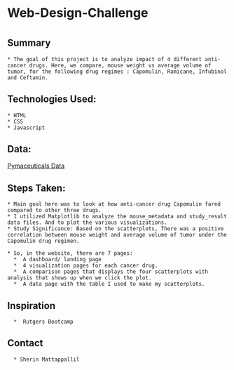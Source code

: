 # Web-Design-Challenge
#
   ## Summary
    * The goal of this project is to analyze impact of 4 different anti-cancer drugs. Here, we compare, mouse weight vs average volume of tumor, for the following drug regimes : Capomulin, Ramicane, Infubinol and Ceftamin. 
    
   ## Technologies Used:
    * HTML
    * CSS
    * Javascript
    
  ## Data:
   [Pymaceuticals Data](https://github.com/sherinmatt/matplotlib-challenge)
    
   ## Steps Taken:
    * Main goal here was to look at how anti-cancer drug Capomulin fared compared to other three drugs.
    * I utilized Matplotlib to analyze the mouse_metadata and study_result data files. And to plot the various visualizations.
    * Study Significance: Based on the scatterplots, There was a positive correlation between mouse weight and average volume of tumor under the Capomulin drug regimen.

    * So, in the website, there are 7 pages:
      *  A dashboard/ landing page
      *  4 visualization pages for each cancer drug.
      *  A comparison pages that displays the four scatterplots with analysis that shows up when we click the plot.
      *  A data page with the table I used to make my scatterplots.

   ## Inspiration
      *  Rutgers Bootcamp

   ## Contact
      * Sherin Mattappallil
  
